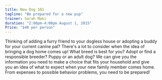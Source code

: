 ```yaml
---
title: New Dog 101
tagline: "Be prepared for a new pup"
trainer: Sarah Maki 
duration: "2:00pm-4:00pm August 1, 2015"
Price: "$40 per person"
---
```


Thinking of adding a furry friend to your dogless house or adopting a buddy for your 
current canine pal? There's a lot to consider when the idea of bringing a dog home 
comes up! What breed is best for you? Adopt or find a responsible breeder? Puppy 
or an adult dog? We can give you the information you need to make a choice that 
fits your household and give you an idea of what to expect when your new family 
member comes home. From expenses to possible behavior problems, you need to be 
prepared! 
